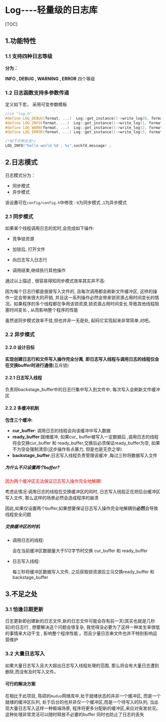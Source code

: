 # Log----轻量级的日志库

[TOC]



## 1.功能特性

### 	1.1 支持四种日志等级

**分为：**

**INFO  , DEBUG ,  WARNING , ERROR** 四个等级



### 	1.2 日志函数支持多参数传递

定义如下宏， 采用可变参数模板

```c++
//in "log.h"
#define LOG_DEBUG(format, ...)  Log::get_instance()->write_log(0, format, ##__VA_ARGS__);
#define LOG_INFO(format, ...)  Log::get_instance()->write_log(1, format, ##__VA_ARGS__); 
#define LOG_WARN(format, ...)  Log::get_instance()->write_log(2, format, ##__VA_ARGS__); 
#define LOG_ERROR(format, ...) Log::get_instance()->write_log(3, format, ##__VA_ARGS__);

/*如下示例合法*/
LOG_INFO("hello world %d , %s",sockfd,message) ; 
```



## 2.日志模式

日志模式分为：

- 同步模式
- 异步模式

该设置可在`config/config.h`中修改 : `0`为同步模式 ,`1`为异步模式

### 	2.1 同步模式

如果某个线程调用日志的宏时,会完成如下操作:

- 竞争锁资源
- 加锁后, 打开文件
- 向日志写入日志行

- 调用结束,继续执行其他操作

通过以上描述 , 很容易得知同步模式效率其实并不高:

因为每个日志行都是直接写入文件的, 且每次调用都会刷新文件缓冲区, 这样的操作一定会带来很大的开销, 并且这一系列操作必然会带来锁资源占用时间变长的情况。如果程序的多个线程都在争用该锁资源,锁资源占用时间变长,导致其他线程阻塞时间变长 , 从而影响整个程序的性能

虽然说同步模式效率不佳,但也并非一无是处, 起码它实现起来非常简单,对吧。



### 	2.2 异步模式

#### 2.2.0 设计目标

**实现创建日志行和文件写入操作完全分离**, **即日志写入线程与调用日志的线程仅会在交换buffer时进行通信**(互斥锁)

#### 2.2.1 日志写入线程

负责将backstage_buffer中的日志行集中写入到文件中, 每次写入会刷新文件缓冲区

#### 2.2.2 多缓冲机制

**包含三个缓冲:**

- **cur_buffer**:  调用日志的线程会向该缓冲中写入数据
- **ready_buffer**:就绪缓冲, 如果cur_ buffer被写入一定数据后 ,调用日志的线程将会交换cur_buffer 和 ready_buffer,交换后必须保证ready_buffer为空, 如果不为空会强制清空(这步操作有点暴力, 但是也是无奈之举)
- **backstage_buffer**:日志写入线程负责管理该缓冲 ,每过三秒将数据写入文件

##### 		为什么不只设置两个buffer?

<font color =red>因为两个缓冲区无法保证日志写入操作完全地解耦!</font>

考虑此情况:调用日志的线程在交换缓冲区的同时, 日志写入线程正在把后台缓冲区写入文件, 那么这样的场景必然会造成程序的崩溃

因此,如果仅设置两个buffer,如果想要保证日志写入操作完全地解耦则**必然**会导致线程安全问题

##### 		交换缓冲区的时机

- 调用日志的线程:

  会在当前缓冲区数据量大于512字节时交换 cur_buffer 和  ready_buffer

- 日志写入线程:

  每三秒将缓冲区数据写入文件, 之后获取锁资源后立马交换ready_buffer 和 backstage_buffer

 

## 3.不足之处

### 	3.1 恰逢日期更新

日志更新即创建新的日志文件,新的日志文件可能会存有前一天(其实也就是几秒前)的日志行 ,  想要解决这个问题会很复杂, 我觉得没必要为了这样一种发生率很低的事情来大动干戈 ,  影响整个程序性能 。而且少量日志串文件也并不特别影响运营维护

### 	3.2 大量日志写入

如果大量日志写入且大大超出日志写入线程处理的范围, 那么将会有大量日志遭到删除,而没有及时写入文件。

#### 可行的解决方案

在相比于此项目, 陈硕的`muduo`网络库中,处于就绪状态的并非一个缓冲区, 而是一个就绪的缓冲区队列, 处于后台的也并非仅一个缓冲区,而是一个待写入的队列, 当出现大量日志写入这样一种极端场景, 程序将更多分配新的缓冲区,来应对突发状况。这种处理非常灵活可以随时释放不必要的buffer 同时也防止了日志的丢失